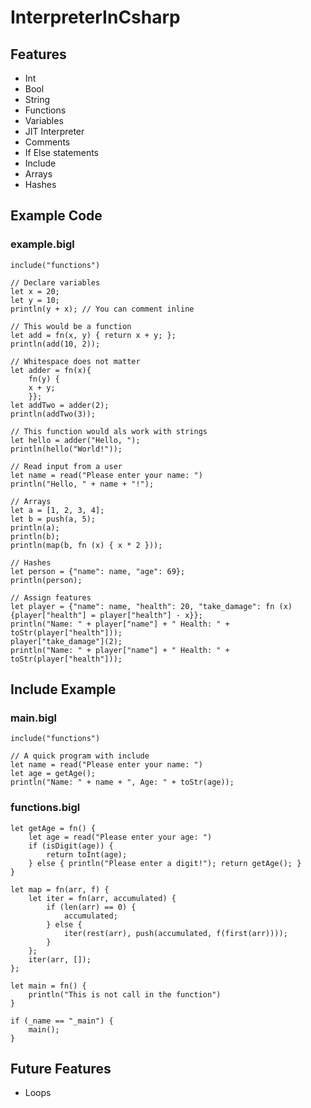 # InterpreterInCsharp

## Features

- Int
- Bool
- String
- Functions
- Variables
- JIT Interpreter
- Comments
- If Else statements
- Include
- Arrays
- Hashes

## Example Code

### example.bigl

``` bigl
include("functions")

// Declare variables
let x = 20;
let y = 10;
println(y + x); // You can comment inline

// This would be a function
let add = fn(x, y) { return x + y; };
println(add(10, 2));

// Whitespace does not matter
let adder = fn(x){
    fn(y) {
    x + y;
    }};
let addTwo = adder(2);
println(addTwo(3));

// This function would als work with strings
let hello = adder("Hello, ");
println(hello("World!"));

// Read input from a user
let name = read("Please enter your name: ")
println("Hello, " + name + "!");

// Arrays
let a = [1, 2, 3, 4];
let b = push(a, 5);
println(a);
println(b);
println(map(b, fn (x) { x * 2 }));

// Hashes
let person = {"name": name, "age": 69};
println(person);

// Assign features
let player = {"name": name, "health": 20, "take_damage": fn (x) {player["health"] = player["health"] - x}};
println("Name: " + player["name"] + " Health: " + toStr(player["health"]));
player["take_damage"](2);
println("Name: " + player["name"] + " Health: " + toStr(player["health"]));
```

## Include Example

### main.bigl

``` bigl
include("functions")

// A quick program with include
let name = read("Please enter your name: ")
let age = getAge();
println("Name: " + name + ", Age: " + toStr(age));
```

### functions.bigl

``` bigl
let getAge = fn() {
    let age = read("Please enter your age: ")
    if (isDigit(age)) {
        return toInt(age);
    } else { println("Please enter a digit!"); return getAge(); }
}

let map = fn(arr, f) {
    let iter = fn(arr, accumulated) {
        if (len(arr) == 0) {
            accumulated;
        } else {
            iter(rest(arr), push(accumulated, f(first(arr))));
        }
    };
    iter(arr, []);
};

let main = fn() {
    println("This is not call in the function")
}

if (_name == "_main") {
    main();
}
```

## Future Features

- Loops
